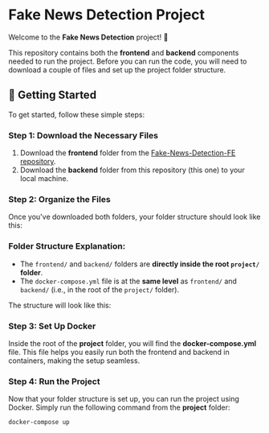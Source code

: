 # Fake News Detection Project

Welcome to the **Fake News Detection** project! 🎉

This repository contains both the **frontend** and **backend** components needed to run the project. Before you can run the code, you will need to download a couple of files and set up the project folder structure.

## 🚀 Getting Started

To get started, follow these simple steps:

### Step 1: Download the Necessary Files

1. Download the **frontend** folder from the [Fake-News-Detection-FE repository](https://github.com/azzansm/Fake-News-Detection-FE).
2. Download the **backend** folder from this repository (this one) to your local machine.

### Step 2: Organize the Files

Once you've downloaded both folders, your folder structure should look like this:


### Folder Structure Explanation:
- The `frontend/` and `backend/` folders are **directly inside the root `project/` folder**.
- The `docker-compose.yml` file is at the **same level** as `frontend/` and `backend/` (i.e., in the root of the `project/` folder).
  
The structure will look like this:



### Step 3: Set Up Docker

Inside the root of the **project** folder, you will find the **docker-compose.yml** file. This file helps you easily run both the frontend and backend in containers, making the setup seamless.

### Step 4: Run the Project

Now that your folder structure is set up, you can run the project using Docker. Simply run the following command from the **project** folder:

```bash
docker-compose up


